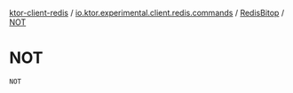 [ktor-client-redis](../../index.md) / [io.ktor.experimental.client.redis.commands](../index.md) / [RedisBitop](index.md) / [NOT](./-n-o-t.md)

# NOT

`NOT`
